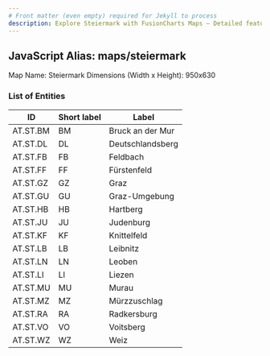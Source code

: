 ```yaml
---
# Front matter (even empty) required for Jekyll to process
description: Explore Steiermark with FusionCharts Maps – Detailed features for seamless integration. Try now & enhance your data visualization today! 
---
```


## JavaScript Alias: maps/steiermark

Map Name: Steiermark
Dimensions (Width x Height): 950x630





### List of Entities

ID | Short label | Label
---|---|---|
AT.ST.BM|BM|Bruck an der Mur
AT.ST.DL|DL|Deutschlandsberg
AT.ST.FB|FB|Feldbach
AT.ST.FF|FF|Fürstenfeld
AT.ST.GZ|GZ|Graz
AT.ST.GU|GU|Graz-Umgebung
AT.ST.HB|HB|Hartberg
AT.ST.JU|JU|Judenburg
AT.ST.KF|KF|Knittelfeld
AT.ST.LB|LB|Leibnitz
AT.ST.LN|LN|Leoben
AT.ST.LI|LI|Liezen
AT.ST.MU|MU|Murau
AT.ST.MZ|MZ|Mürzzuschlag
AT.ST.RA|RA|Radkersburg
AT.ST.VO|VO|Voitsberg
AT.ST.WZ|WZ|Weiz

